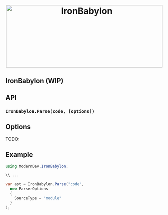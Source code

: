 <h1 align="center">
	<img width="500" height="200" src="https://cdn.jsdelivr.net/gh/virtyaluk/ironbabylon@master/media/IronBabylon.png" alt="IronBabylon">
</h1>

## IronBabylon (WIP) 

## API

### `IronBabylon.Parse(code, [options])`

## Options

TODO:

## Example

```cs
using ModernDev.IronBabylon;

\\ ...

var ast = IronBabylon.Parse("code",
  new ParserOptions
  {
    SourceType = "module"
  }
);
```
